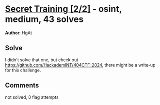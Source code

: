 [Secret Training [2/2]](challenge_files/README.md) - osint, medium, 43 solves
===

**Author**: HgAt    

## Solve

I didn't solve that one, but check out https://github.com/HackademINT/404CTF-2024, there might be a write-up for this challenge.

## Comments

not solved, 0 flag attempts